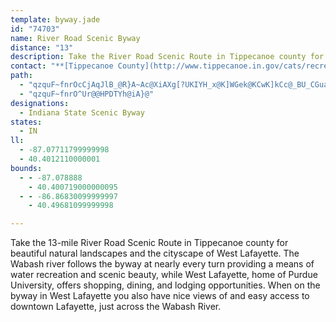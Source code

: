 ```yaml
---
template: byway.jade
id: "74703"
name: River Road Scenic Byway
distance: "13"
description: Take the River Road Scenic Route in Tippecanoe county for beautiful natural landscapes and the cityscape of West Lafayette. The Wabash river follows the byway at nearly every turn providing a means of water recreation and scenic beauty.
contact: "**[Tippecanoe County](http://www.tippecanoe.in.gov/cats/recreation)**    \r\n20 North Third Street                     \r\nLafayette, Indiana 47901                         "
path: 
  - "qzquF~fnrOcCjAqJlB_@R}A~Ac@XiAXg[?UKIYH_x@K]WGek@KCwK]kCc@_BU_CGua@D}D^wIZ}AbBaFHmAO_BmAgFUwBUeL}A_QiCiJEY@k@RkAlEmWbAyBdCqD^{AByAOsCiAaKwCiS_AyKO}CA{N{Asd@CmD@_BbAsLdBuPTaDn@iOXkpANkURaBvBgLrC}UfGej@dBeMlAaHdMsn@vHkHzA}Cx@yBjH{[x@{HvE_Yn@yBpBmE|KqY\\yAPmBHeiBOgFcBmJsRwr@iBsE{GyJrAsALYSWUEcBuCsDgKgCiEqJaLeKuMkD_EmBkBoJ{HmHaFaMyFgHuDwHqEuL{FkIsDgCs@im@iTyAYgBMgGCo`@oAwJkAuOeAwOyCeUgCaOgDcOyFsE{ByTsP_JaFeOgFaOyGob@qL_PkBiBe@{IuDyCwBaCyB{NqN}HgIaQ{XyIwLKe@qFyDsCaAiB_@iBE_MD"
  - "qzquF~fnrO^Ur@@HPDTYh@iA}@"
designations: 
  - Indiana State Scenic Byway
states: 
  - IN
ll: 
  - -87.07711799999998
  - 40.4012110000001
bounds: 
  - - -87.078888
    - 40.400719000000095
  - - -86.86830099999997
    - 40.49681099999998

---
```


Take the 13-mile River Road Scenic Route in Tippecanoe county for beautiful natural landscapes and the cityscape of West Lafayette. The Wabash river follows the byway at nearly every turn providing a means of water recreation and scenic beauty, while West Lafayette, home of Purdue University, offers shopping, dining, and lodging opportunities. When on the byway in West Lafayette you also have nice views of and easy access to downtown Lafayette, just across the Wabash River.
